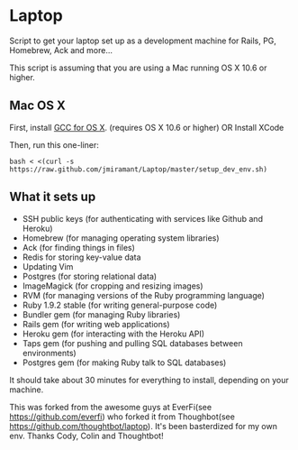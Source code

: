 Laptop
======

Script to get your laptop set up as a development machine for Rails, PG, Homebrew, Ack and more...

This script is assuming that you are using a Mac running OS X 10.6 or higher.

Mac OS X
--------

First, install [GCC for OS X](https://github.com/kennethreitz/osx-gcc-installer). (requires OS X 10.6 or higher)
OR Install XCode


Then, run this one-liner:

    bash < <(curl -s https://raw.github.com/jmiramant/Laptop/master/setup_dev_env.sh)

What it sets up
---------------

* SSH public keys (for authenticating with services like Github and Heroku)
* Homebrew (for managing operating system libraries)
* Ack (for finding things in files)
* Redis for storing key-value data
* Updating Vim
* Postgres (for storing relational data)
* ImageMagick (for cropping and resizing images)
* RVM (for managing versions of the Ruby programming language)
* Ruby 1.9.2 stable (for writing general-purpose code)
* Bundler gem (for managing Ruby libraries)
* Rails gem (for writing web applications)
* Heroku gem (for interacting with the Heroku API)
* Taps gem (for pushing and pulling SQL databases between environments)
* Postgres gem (for making Ruby talk to SQL databases)

It should take about 30 minutes for everything to install, depending on your machine.

This was forked from the awesome guys at EverFi(see https://github.com/everfi) who forked it from Thoughbot(see https://github.com/thoughtbot/laptop). It's been basterdized for my own env. Thanks Cody, Colin and Thoughtbot!
